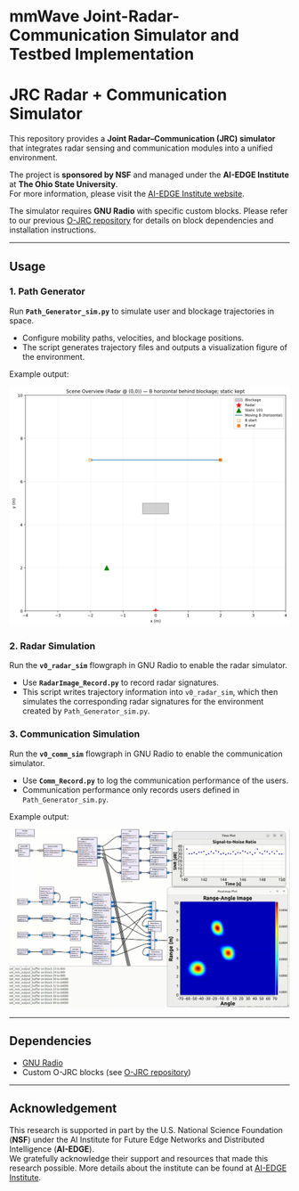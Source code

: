 # mmWave Joint-Radar-Communication Simulator and Testbed Implementation
 
# JRC Radar + Communication Simulator

This repository provides a **Joint Radar–Communication (JRC) simulator** that integrates radar sensing and communication modules into a unified environment.

The project is **sponsored by NSF** and managed under the **AI-EDGE Institute** at **The Ohio State University**.  
For more information, please visit the [AI-EDGE Institute website](https://ai-edge.osu.edu).

The simulator requires **GNU Radio** with specific custom blocks. Please refer to our previous [O-JRC repository](https://github.com/mmWave-MIMO-Testbed/O-JRC) for details on block dependencies and installation instructions.

---

## Usage

### 1. Path Generator
Run **`Path_Generator_sim.py`** to simulate user and blockage trajectories in space.  
- Configure mobility paths, velocities, and blockage positions.  
- The script generates trajectory files and outputs a visualization figure of the environment.  

Example output:  

![Scene Overview](./scene_overview_simple_case.png)

### 2. Radar Simulation
Run the **`v0_radar_sim`** flowgraph in GNU Radio to enable the radar simulator.  
- Use **`RadarImage_Record.py`** to record radar signatures.  
- This script writes trajectory information into `v0_radar_sim`, which then simulates the corresponding radar signatures for the environment created by `Path_Generator_sim.py`.

### 3. Communication Simulation
Run the **`v0_comm_sim`** flowgraph in GNU Radio to enable the communication simulator.  
- Use **`Comm_Record.py`** to log the communication performance of the users.  
- Communication performance only records users defined in `Path_Generator_sim.py`.

Example output:  

![Radar and Communication Example](./radar_image_example.PNG)

---

## Dependencies
- [GNU Radio](https://www.gnuradio.org/)  
- Custom O-JRC blocks (see [O-JRC repository](https://github.com/OSU-OJRC))  

---

## Acknowledgement

This research is supported in part by the U.S. National Science Foundation (**NSF**) under the AI Institute for Future Edge Networks and Distributed Intelligence (**AI-EDGE**).  
We gratefully acknowledge their support and resources that made this research possible. More details about the institute can be found at [AI-EDGE Institute](https://ai-edge.osu.edu).

